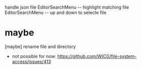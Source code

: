 handle json file
EditorSearchMenu -- highlight matching file
EditorSearchMenu -- up and down to selecte file

# maybe

[maybe] rename file and directory

- not possible for now: https://github.com/WICG/file-system-access/issues/413
